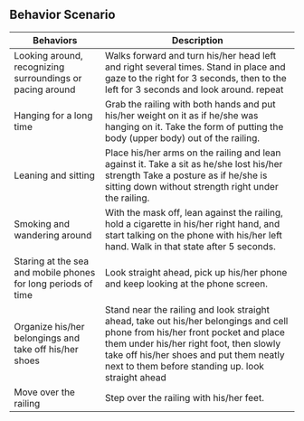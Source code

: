 ## Behavior Scenario

| Behaviors   |      Description      |  
|----------|-------------|
| Looking around, recognizing surroundings or pacing around |  Walks forward and turn his/her head left and right several times. Stand in place and gaze to the right for 3 seconds, then to the left for 3 seconds and look around. repeat |
| Hanging for a long time |    Grab the railing with both hands and put his/her weight on it as if he/she was hanging on it. Take the form of putting the body (upper body) out of the railing.   |   
| Leaning and sitting | Place his/her arms on the railing and lean against it.  Take a sit as he/she lost his/her strength Take a posture as if he/she is sitting down without strength right under the railing. |  
| Smoking and wandering around |    With the mask off, lean against the railing, hold a cigarette in his/her right hand, and start talking on the phone with his/her left hand. Walk in that state after 5 seconds.   |   
| Staring at the sea and mobile phones for long periods of time | Look straight ahead, pick up his/her phone and keep looking at the phone screen. |  
| Organize his/her belongings and take off his/her shoes |    Stand near the railing and look straight ahead, take out his/her belongings and cell phone from his/her front pocket and place them under his/her right foot, then slowly take off his/her shoes and put them neatly next to them before standing up. look straight ahead   |   
| Move over the railing | Step over the railing with his/her feet. |  


